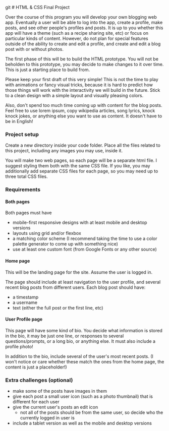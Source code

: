 git # HTML & CSS Final Project

Over the course of this program you will develop your own blogging web app. Eventually a user will be able to log into the app, create a profile, make posts, and see other people's profiles and posts. It is up to you whether this app will have a theme (such as a recipe sharing site, etc) or focus on particular kinds of content. However, do not plan for special features outside of the ability to create and edit a profile, and create and edit a blog post with or without photos.

The first phase of this will be to build the HTML prototype. You will not be beholden to this prototype, you may decide to make changes to it over time. This is just a starting place to build from.

Please keep your first draft of this very simple! This is not the time to play with animations or fancy visual tricks, because it is hard to predict how those things will work with the interactivity we will build in the future. Stick to a clean design with a simple layout and visually pleasing colors.

Also, don't spend too much time coming up with content for the blog posts. Feel free to use lorem ipsum, copy wikipedia articles, song lyrics, knock knock jokes, or anything else you want to use as content. It doesn't have to be in English!

### Project setup

Create a new directory inside your code folder. Place all the files related to this project, including any images you may use, inside it.

You will make two web pages, so each page will be a separate html file. I suggest styling them both with the same CSS file. If you like, you may additionally add separate CSS files for each page, so you may need up to three total CSS files.

### Requirements

#### Both pages

Both pages must have

- mobile-first responsive designs with at least mobile and desktop versions
- layouts using grid and/or flexbox
- a matching color scheme (I recommend taking the time to use a color palette generator to come up with something nice)
- use at least one custom font (from Google Fonts or any other source)

#### Home page

This will be the landing page for the site. Assume the user is logged in.

The page should include at least navigation to the user profile, and several recent blog posts from different users. Each blog post should have:

- a timestamp
- a username
- text (either the full post or the first line, etc)

#### User Profile page

This page will have some kind of bio. You decide what information is stored in the bio, it may be just one line, or responses to several questions/prompts, or a long bio, or anything else. It must also include a profile photo!

In addition to the bio, include several of the user's most recent posts. (I won't notice or care whether these match the ones from the home page, the content is just a placeholder!)

### Extra challenges (optional)

- make some of the posts have images in them
- give each post a small user icon (such as a photo thumbnail) that is different for each user
- give the current user's posts an edit icon
  - not all of the posts should be from the same user, so decide who the currently logged in user is
- include a tablet version as well as the mobile and desktop versions
